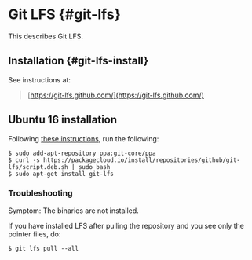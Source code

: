 # Git LFS {#git-lfs}

This describes Git LFS.

## Installation {#git-lfs-install}


See instructions at:

> [https://git-lfs.github.com/](https://git-lfs.github.com/)

## Ubuntu 16 installation

Following [these instructions](https://github.com/git-lfs/git-lfs/wiki/Installation),
run the following:

    $ sudo add-apt-repository ppa:git-core/ppa
    $ curl -s https://packagecloud.io/install/repositories/github/git-lfs/script.deb.sh | sudo bash
    $ sudo apt-get install git-lfs

<!-- $ git lfs install -->


### Troubleshooting

Symptom: The binaries are not installed.

If you have installed LFS after pulling the repository and you see
only the pointer files, do:

    $ git lfs pull --all
